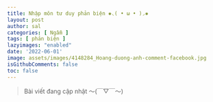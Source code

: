```yaml
---
title: Nhập môn tư duy phản biện ✺◟( • ω • )◞✺
layout: post
author: sal
categories: [ Ngẫm ]
tags: [ phản biện ]
lazyimages: "enabled"
date: '2022-06-01'
image: assets/images/4148284_Hoang-duong-anh-comment-facebook.jpg
isGithubComments: false
toc: false
---
```


> Bài viết đang cập nhật  〜(￣▽￣〜)

